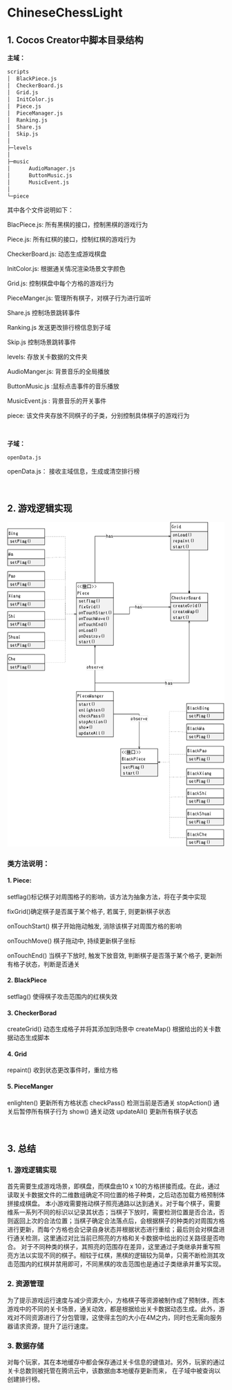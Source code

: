 # ChineseChessLight

## 1.	Cocos Creator中脚本目录结构 


**主域：**
```
scripts
│  BlackPiece.js
│  CheckerBoard.js
│  Grid.js
│  InitColor.js
│  Piece.js
│  PieceManager.js
│  Ranking.js
│  Share.js
│  Skip.js
│
├─levels
│
├─music
│      AudioManager.js
│      ButtonMusic.js
│      MusicEvent.js
│
└─piece
```

其中各个文件说明如下：

BlacPiece.js: 所有黑棋的接口，控制黑棋的游戏行为

Piece.js: 所有红棋的接口，控制红棋的游戏行为

CheckerBoard.js: 动态生成游戏棋盘

InitColor.js: 根据通关情况渲染场景文字颜色

Grid.js: 控制棋盘中每个方格的游戏行为

PieceManger.js: 管理所有棋子，对棋子行为进行监听

Share.js 控制场景跳转事件

Ranking.js 发送更改排行榜信息到子域

Skip.js 控制场景跳转事件

levels: 存放关卡数据的文件夹

AudioManger.js: 背景音乐的全局播放

ButtonMusic.js :鼠标点击事件的音乐播放

MusicEvent.js : 背景音乐的开关事件

piece: 该文件夹存放不同棋子的子类，分别控制具体棋子的游戏行为


&nbsp; 

**子域：**
```
openData.js
```
openData.js： 接收主域信息，生成或清空排行榜
   
&nbsp; 

## 2.	游戏逻辑实现

![](intro.jpg)
 
### 类方法说明：
#### 1.	Piece:
setflag()标记棋子对周围格子的影响，该方法为抽象方法，将在子类中实现 &nbsp;

fixGrid()确定棋子是否属于某个格子, 若属于, 则更新棋子状态 &nbsp;

onTouchStart() 棋子开始拖动触发, 消除该棋子对周围方格的影响 &nbsp;

onTouchMove() 棋子拖动中, 持续更新棋子坐标 &nbsp;

onTouchEnd() 当棋子下放时, 触发下放音效, 判断棋子是否落于某个格子, 更新所有格子状态，判断是否通关 &nbsp;

#### 2.	BlackPiece
setflag() 使得棋子攻击范围内的红棋失效

#### 3.	CheckerBorad
createGrid() 动态生成格子并将其添加到场景中
createMap() 根据给出的关卡数据动态生成脚本

#### 4.	Grid
repaint() 收到状态更改事件时，重绘方格

#### 5.	PieceManger
enlighten() 更新所有方格状态
checkPass() 检测当前是否通关
stopAction() 通关后暂停所有棋子行为
show() 通关动效
updateAll() 更新所有棋子状态

&nbsp; 

## 3. 总结
### 1.	游戏逻辑实现
首先需要生成游戏场景，即棋盘，而棋盘由10 x 10的方格拼接而成。在此，通过读取关卡数据文件的二维数组确定不同位置的格子种类，之后动态加载方格预制体拼接成棋盘。
本小游戏需要拖动棋子照亮通路以达到通关。对于每个棋子，需要维系一系列不同的标识以记录其状态；当棋子下放时，需要检测位置是否合法，否则返回上次的合法位置；当棋子确定合法落点后，会根据棋子的种类的对周围方格进行更新，而每个方格也会记录自身状态并根据状态进行重绘；最后则会对棋盘进行通关检测，这里通过对比当前已照亮的方格和关卡数据中给出的过关路径是否吻合。
对于不同种类的棋子，其照亮的范围存在差异，这里通过子类继承并重写照亮方法以实现不同的棋子。相较于红棋，黑棋的逻辑较为简单，只需不断检测其攻击范围内的红棋并禁用即可，不同黑棋的攻击范围也是通过子类继承并重写实现。

### 2.	资源管理
为了提示游戏运行速度与减少资源大小，方格棋子等资源被制作成了预制体，而本游戏中的不同的关卡场景，通关动效，都是根据给出关卡数据动态生成。此外，游戏对不同资源进行了分包管理，这使得主包的大小在4M之内，同时也无需向服务器请求资源，提升了运行速度。

### 3.	数据存储 
对每个玩家，其在本地缓存中都会保存通过关卡信息的键值对。另外，玩家的通过关卡总数则被托管在腾讯云中，该数据由本地缓存更新而来， 在子域中被查询以创建排行榜。
